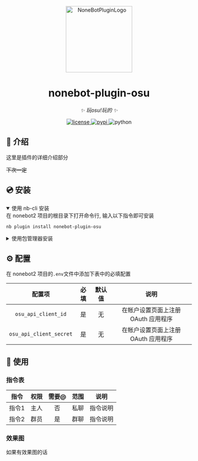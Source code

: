 <div align="center">
  <a href="https://v2.nonebot.dev/store"><img src="https://github.com/A-kirami/nonebot-plugin-osu/blob/resources/nbp_logo.png" width="180" height="180" alt="NoneBotPluginLogo"></a>
</div>

<div align="center">

# nonebot-plugin-osu

_✨ 玩osu!玩的 ✨_


<a href="./LICENSE">
    <img src="https://img.shields.io/github/license/SZ2528/nonebot-plugin-osu.svg" alt="license">
</a>
<a href="https://pypi.python.org/pypi/nonebot-plugin-osu">
    <img src="https://img.shields.io/pypi/v/nonebot-plugin-osu.svg" alt="pypi">
</a>
<img src="https://img.shields.io/badge/python-3.9+-blue.svg" alt="python">

</div>


## 📖 介绍

这里是插件的详细介绍部分

~~下次一定~~

## 💿 安装

<details open>
<summary>使用 nb-cli 安装</summary>
在 nonebot2 项目的根目录下打开命令行, 输入以下指令即可安装

    nb plugin install nonebot-plugin-osu

</details>

<details>
<summary>使用包管理器安装</summary>
在 nonebot2 项目的插件目录下, 打开命令行, 根据你使用的包管理器, 输入相应的安装命令

<details>
<summary>pip</summary>

    pip install nonebot-plugin-osu
</details>
<details>
<summary>pdm</summary>

    pdm add nonebot-plugin-osu
</details>
<details>
<summary>poetry</summary>

    poetry add nonebot-plugin-osu
</details>
<details>
<summary>conda</summary>

    conda install nonebot-plugin-osu
</details>

打开 nonebot2 项目根目录下的 `pyproject.toml` 文件, 在 `[tool.nonebot]` 部分追加写入

    plugins = ["nonebot_plugin_osu"]

</details>

## ⚙️ 配置

在 nonebot2 项目的`.env`文件中添加下表中的必填配置

| 配置项 | 必填 | 默认值 | 说明 |
|:-----:|:----:|:----:|:----:|
| `osu_api_client_id` | 是 | 无 | 在帐户设置页面上注册 OAuth 应用程序 |
| `osu_api_client_secret` | 是 | 无 | 在帐户设置页面上注册 OAuth 应用程序 |

## 🎉 使用
### 指令表
| 指令 | 权限 | 需要@ | 范围 | 说明 |
|:-----:|:----:|:----:|:----:|:----:|
| 指令1 | 主人 | 否 | 私聊 | 指令说明 |
| 指令2 | 群员 | 是 | 群聊 | 指令说明 |
### 效果图
如果有效果图的话
